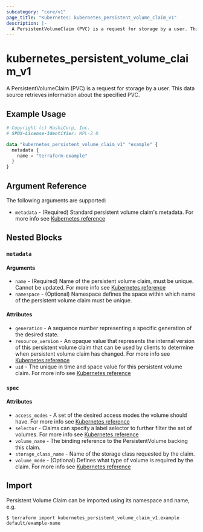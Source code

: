 ```yaml
---
subcategory: "core/v1"
page_title: "Kubernetes: kubernetes_persistent_volume_claim_v1"
description: |-
  A PersistentVolumeClaim (PVC) is a request for storage by a user. This data source retrieves information about the specified PVC.
---
```


# kubernetes_persistent_volume_claim_v1

A PersistentVolumeClaim (PVC) is a request for storage by a user. This data source retrieves information about the specified PVC.

## Example Usage

```terraform
# Copyright (c) HashiCorp, Inc.
# SPDX-License-Identifier: MPL-2.0

data "kubernetes_persistent_volume_claim_v1" "example" {
  metadata {
    name = "terraform-example"
  }
}
```

## Argument Reference

The following arguments are supported:

* `metadata` - (Required) Standard persistent volume claim's metadata. For more info see [Kubernetes reference](https://github.com/kubernetes/community/blob/master/contributors/devel/sig-architecture/api-conventions.md#metadata)

## Nested Blocks

### `metadata`

#### Arguments

* `name` - (Required) Name of the persistent volume claim, must be unique. Cannot be updated. For more info see [Kubernetes reference](https://kubernetes.io/docs/concepts/overview/working-with-objects/names/#names)
* `namespace` - (Optional) Namespace defines the space within which name of the persistent volume claim must be unique.

#### Attributes

* `generation` - A sequence number representing a specific generation of the desired state.
* `resource_version` - An opaque value that represents the internal version of this persistent volume claim that can be used by clients to determine when persistent volume claim has changed. For more info see [Kubernetes reference](https://github.com/kubernetes/community/blob/master/contributors/devel/sig-architecture/api-conventions.md#concurrency-control-and-consistency)
* `uid` - The unique in time and space value for this persistent volume claim. For more info see [Kubernetes reference](https://kubernetes.io/docs/concepts/overview/working-with-objects/names/#uids)

### `spec`

#### Attributes

* `access_modes` - A set of the desired access modes the volume should have. For more info see [Kubernetes reference](https://kubernetes.io/docs/concepts/storage/persistent-volumes#access-modes)
* `selector` - Claims can specify a label selector to further filter the set of volumes. For more info see [Kubernetes reference](https://kubernetes.io/docs/concepts/storage/persistent-volumes/#selector)
* `volume_name` - The binding reference to the PersistentVolume backing this claim.
* `storage_class_name` - Name of the storage class requested by the claim.
* `volume_mode` - (Optional) Defines what type of volume is required by the claim. For more info see [Kubernetes reference](https://kubernetes.io/docs/concepts/storage/persistent-volumes/#volume-mode)

## Import

Persistent Volume Claim can be imported using its namespace and name, e.g.

```
$ terraform import kubernetes_persistent_volume_claim_v1.example default/example-name
```

